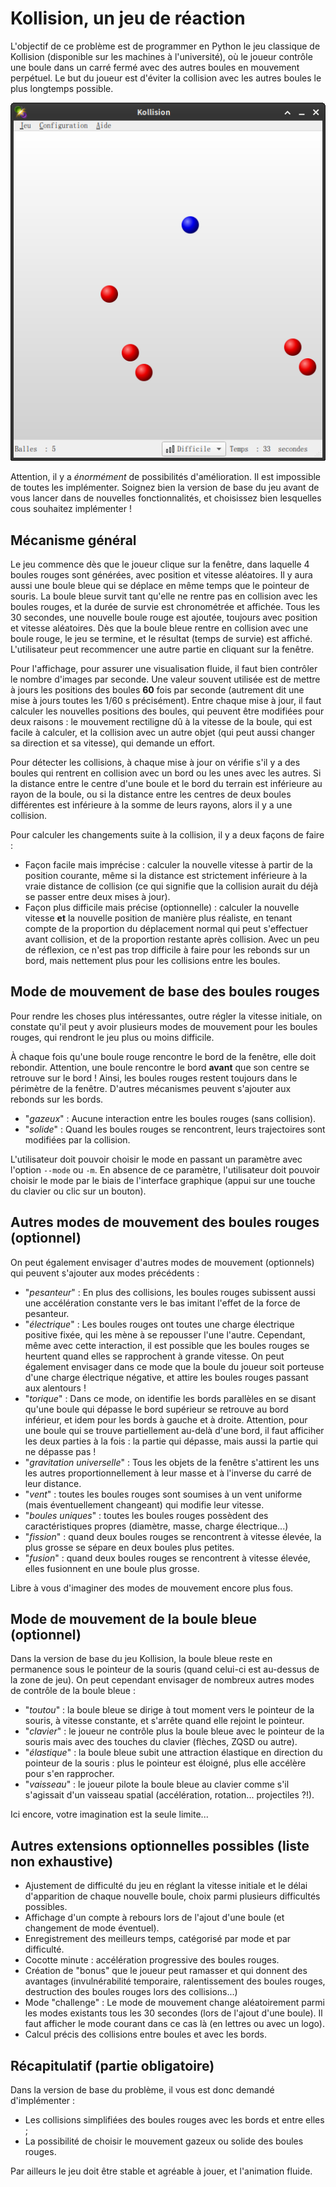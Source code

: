 # Kollision, un jeu de réaction

L'objectif de ce problème est de programmer en Python le jeu classique de
Kollision (disponible sur les machines à l'université), où le joueur contrôle
une boule dans un carré fermé avec des autres boules en mouvement perpétuel. Le 
but du joueur est d'éviter la collision avec les autres boules le plus longtemps
possible.

![Capture d'écran de Kollision](img/kollision.png)

Attention, il y a *énormément* de possibilités d'amélioration. Il est
impossible de toutes les implémenter. Soignez bien la version de base du jeu
avant de vous lancer dans de nouvelles fonctionnalités, et choisissez bien
lesquelles cous souhaitez implémenter !


## Mécanisme général

Le jeu commence dès que le joueur clique sur la fenêtre, dans laquelle 4
boules rouges sont générées, avec position et vitesse aléatoires. Il y aura
aussi une boule bleue qui se déplace en même temps que le pointeur de souris.
La boule bleue survit tant qu'elle ne rentre pas en collision avec les boules
rouges, et la durée de survie est chronométrée et affichée. Tous les 30
secondes, une nouvelle boule rouge est ajoutée, toujours avec position et
vitesse aléatoires. Dès que la boule bleue rentre en collision avec une boule
rouge, le jeu se termine, et le résultat (temps de survie) est affiché.
L'utilisateur peut recommencer une autre partie en cliquant sur la fenêtre.

Pour l'affichage, pour assurer une visualisation fluide, il faut bien
contrôler le nombre d'images par seconde. Une valeur souvent utilisée est de
mettre à jours les positions des boules **60** fois par seconde (autrement dit
une mise à jours toutes les 1/60 s précisément). Entre chaque mise à jour, il
faut calculer les nouvelles positions des boules, qui peuvent être modifiées
pour deux raisons : le mouvement rectiligne dû à la vitesse de la boule, qui
est facile à calculer, et la collision avec un autre objet (qui peut aussi
changer sa direction et sa vitesse), qui demande un effort.

Pour détecter les collisions, à chaque mise à jour on vérifie s'il y a des
boules qui rentrent en collision avec un bord ou les unes avec les autres. Si
la distance entre le centre d'une boule et le bord du terrain est inférieure
au rayon de la boule, ou si la distance entre les centres de deux boules
différentes est inférieure à la somme de leurs rayons, alors il y a une
collision.

Pour calculer les changements suite à la collision, il y a deux façons de
faire :

- Façon facile mais imprécise : calculer la nouvelle vitesse à partir de la
  position courante, même si la distance est strictement inférieure à la vraie
  distance de collision (ce qui signifie que la collision aurait du déjà se
  passer entre deux mises à jour).
- Façon plus difficile mais précise (optionnelle) : calculer la nouvelle
  vitesse **et** la nouvelle position de manière plus réaliste, en tenant
  compte de la proportion du déplacement normal qui peut s'effectuer avant
  collision, et de la proportion restante après collision. Avec un peu de
  réflexion, ce n'est pas trop difficile à faire pour les rebonds sur un bord,
  mais nettement plus pour les collisions entre les boules.


## Mode de mouvement de base des boules rouges

Pour rendre les choses plus intéressantes, outre régler la vitesse initiale,
on constate qu'il peut y avoir plusieurs modes de mouvement pour les boules
rouges, qui rendront le jeu plus ou moins difficile.

À chaque fois qu'une boule rouge rencontre le bord de la fenêtre, elle doit
rebondir. Attention, une boule rencontre le bord **avant** que son centre se
retrouve sur le bord ! Ainsi, les boules rouges restent toujours dans le
périmètre de la fenêtre. D'autres mécanismes peuvent s'ajouter aux rebonds sur
les bords.

- "_gazeux_" : Aucune interaction entre les boules rouges (sans collision).
- "_solide_" : Quand les boules rouges se rencontrent, leurs trajectoires sont
  modifiées par la collision.

L'utilisateur doit pouvoir choisir le mode en passant un paramètre avec
l'option `--mode` ou `-m`. En absence de ce paramètre, l'utilisateur doit
pouvoir choisir le mode par le biais de l'interface graphique (appui sur une
touche du clavier ou clic sur un bouton).


## Autres modes de mouvement des boules rouges (optionnel)

On peut également envisager d'autres modes de mouvement (optionnels) qui
peuvent s'ajouter aux modes précédents :

- "_pesanteur_" : En plus des collisions, les boules rouges subissent aussi
  une accélération constante vers le bas imitant l'effet de la force de
  pesanteur.
- "_électrique_" : Les boules rouges ont toutes une charge électrique positive
  fixée, qui les mène à se repousser l'une l'autre. Cependant, même avec cette
  interaction, il est possible que les boules rouges se heurtent quand elles
  se rapprochent à grande vitesse. On peut également envisager dans ce mode
  que la boule du joueur soit porteuse d'une charge électrique négative, et
  attire les boules rouges passant aux alentours !
- "_torique_" : Dans ce mode, on identifie les bords parallèles en se disant
  qu'une boule qui dépasse le bord supérieur se retrouve au bord inférieur, et
  idem pour les bords à gauche et à droite. Attention, pour une boule qui se
  trouve partiellement au-delà d'une bord, il faut afficiher les deux parties
  à la fois : la partie qui dépasse, mais aussi la partie qui ne dépasse pas !
- "_gravitation universelle_" : Tous les objets de la fenêtre s'attirent les
  uns les autres proportionnellement à leur masse et à l'inverse du carré de
  leur distance.
- "_vent_" : toutes les boules rouges sont soumises à un vent uniforme (mais
  éventuellement changeant) qui modifie leur vitesse.
- "_boules uniques_" : toutes les boules rouges possèdent des caractéristiques
  propres (diamètre, masse, charge électrique...)
- "_fission_" : quand deux boules rouges se rencontrent à vitesse élevée, la
  plus grosse se sépare en deux boules plus petites.
- "_fusion_" : quand deux boules rouges se rencontrent à vitesse élevée, elles
  fusionnent en une boule plus grosse.

Libre à vous d'imaginer des modes de mouvement encore plus fous.


## Mode de mouvement de la boule bleue (optionnel)

Dans la version de base du jeu Kollision, la boule bleue reste en permanence
sous le pointeur de la souris (quand celui-ci est au-dessus de la zone de
jeu). On peut cependant envisager de nombreux autres modes de contrôle de la
boule bleue :

- "_toutou_" : la boule bleue se dirige à tout moment vers le pointeur de la
  souris, à vitesse constante, et s'arrête quand elle rejoint le pointeur.
- "_clavier_" : le joueur ne contrôle plus la boule bleue avec le pointeur de
  la souris mais avec des touches du clavier (flèches, ZQSD ou autre).
- "_élastique_" : la boule bleue subit une attraction élastique en direction
  du pointeur de la souris : plus le pointeur est éloigné, plus elle accélère
  pour s'en rapprocher.
- "_vaisseau_" : le joueur pilote la boule bleue au clavier comme s'il
  s'agissait d'un vaisseau spatial (accélération, rotation... projectiles ?!).

Ici encore, votre imagination est la seule limite...


## Autres extensions optionnelles possibles (liste non exhaustive)

- Ajustement de difficulté du jeu en réglant la vitesse initiale et le délai
  d'apparition de chaque nouvelle boule, choix parmi plusieurs difficultés
  possibles.
- Affichage d'un compte à rebours lors de l'ajout d'une boule (et changement
  de mode éventuel).
- Enregistrement des meilleurs temps, catégorisé par mode et par difficulté.
- Cocotte minute : accélération progressive des boules rouges.
- Création de "bonus" que le joueur peut ramasser et qui donnent des avantages
  (invulnérabilité temporaire, ralentissement des boules rouges, destruction
  des boules rouges lors des collisions...)
- Mode "challenge" : Le mode de mouvement change aléatoirement parmi les modes
  existants tous les 30 secondes (lors de l'ajout d'une boule). Il faut
  afficher le mode courant dans ce cas là (en lettres ou avec un logo).
- Calcul précis des collisions entre boules et avec les bords.


## Récapitulatif (partie obligatoire)

Dans la version de base du problème, il vous est donc demandé d'implémenter :

- Les collisions simplifiées des boules rouges avec les bords et entre elles ;
- La possibilité de choisir le mouvement gazeux ou solide des boules rouges.

Par ailleurs le jeu doit être stable et agréable à jouer, et l'animation
fluide.


